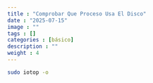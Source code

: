 ```yaml
---
title : "Comprobar Que Proceso Usa El Disco"
date : "2025-07-15"
image : ""
tags : []
categories : [básico]
description : ""
weight : 4
---
```




```bash
sudo iotop -o
```
